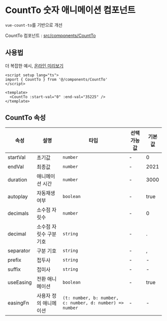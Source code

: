 # CountTo 숫자 애니메이션 컴포넌트

`vue-count-to`를 기반으로 개선

CountTo 컴포넌트 : [src/components/CountTo](https://github.com/web2-solution/web2-vue-framework/tree/demo/src/components/CountTo) 

## 사용법

더 복잡한 예시, [온라인 미리보기](http://demo-wils.logis-hub.co.kr/#/components/form/default-form)

```vue
<script setup lang="ts">
import { CountTo } from '@/components/CountTo'
</script>

<template>
  <CountTo :start-val="0" :end-val="35225" />
</template>

```

## CountTo 속성

| 속성 | 설명 | 타입 | 선택 가능 값 | 기본값 |
| ---- | ---- | ---- | ---- | ---- |
| startVal | 초기값 | `number` | - | 0 |
| endVal | 최종값 | `number` | - | 2021 |
| duration | 애니메이션 시간 | `number` | - | 3000 |
| autoplay | 자동재생 여부 | `boolean` | - | true |
| decimals | 소수점 자릿수 | `number` | - | 0 |
| decimal | 소수점 자릿수 구분 기호 | `string` | - | . |
| separator | 구분 기호 | `string` | - | , |
| prefix | 접두사 | `string` | - | - |
| suffix | 접미사 | `string` | - | - |
| useEasing | 전환 애니메이션 | `boolean` | - | true |
| easingFn | 사용자 정의 애니메이션 | `(t: number, b: number, c: number, d: number) => number` | - | - |
